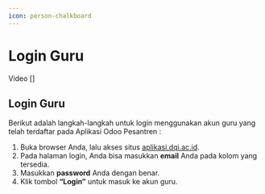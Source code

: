 ```yaml
---
icon: person-chalkboard
---
```


# Login Guru

Video \[]

## Login Guru

Berikut adalah langkah-langkah untuk login menggunakan akun guru yang telah terdaftar pada Aplikasi Odoo Pesantren :

1. Buka browser Anda, lalu akses situs [aplikasi.dqi.ac.id](https://aplikasi.dqi.ac.id/).
2. Pada halaman login, Anda bisa masukkan **email** Anda pada kolom yang tersedia.
3. Masukkan **password** Anda dengan benar.
4. Klik tombol **“Login”** untuk masuk ke akun guru.
